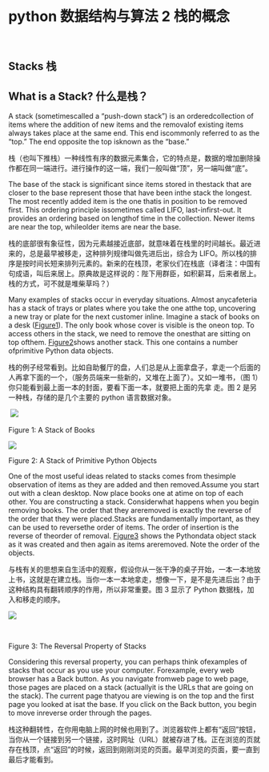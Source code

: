 # python 数据结构与算法 2 栈的概念

 <wbr>

## Stacks 栈

## What is a Stack? 什么是栈？

A <wbr>stack <wbr>(sometimescalled a “push-down stack”) is an orderedcollection of items where the addition of new items and the removalof existing items always takes place at the same end. This end iscommonly referred to as the “top.” The end opposite the top isknown as the “base.”

栈（也叫下推栈）一种线性有序的数据元素集合，它的特点是，数据的增加删除操作都在同一端进行。进行操作的这一端，我们一般叫做“顶”，另一端叫做“底”。

The base of the stack is significant since items stored in thestack that are closer to the base represent those that have been inthe stack the longest. The most recently added item is the one thatis in position to be removed first. This ordering principle issometimes called <wbr>LIFO, <wbr>last-infirst-out. It provides an ordering based on lengthof time in the collection. Newer items are near the top, whileolder items are near the base.

栈的底部很有象征性，因为元素越接近底部，就意味着在栈里的时间越长。最近进来的，总是最早被移走，这种排列规律叫做先进后出，综合为 LIFO。所以栈的排序是按时间长短来排列元素的。新来的在栈顶，老家伙们在栈底（译者注：中国有句成语，叫后来居上。原典故是这样说的：陛下用群臣，如积薪耳，后来者居上。栈的方式，可不就是堆柴草吗？）

Many examples of stacks occur in everyday situations. Almost anycafeteria has a stack of trays or plates where you take the one atthe top, uncovering a new tray or plate for the next customer inline. Imagine a stack of books on a desk ([Figure1](http://interactivepython.org/courselib/static/pythonds/BasicDS/stacks.html#fig-bookstack)). The only book whose cover is visible is the oneon top. To access others in the stack, we need to remove the onesthat are sitting on top ofthem. <wbr>[Figure2](http://interactivepython.org/courselib/static/pythonds/BasicDS/stacks.html#fig-objectstack)shows another stack. This one contains a number ofprimitive Python data objects.

栈的例子经常看到。比如自助餐厅的盘，人们总是从上面拿盘子，拿走一个后面的人再拿下面的一个，（服务员端来一些新的，又堆在上面了）。又如一堆书，（图 1）你只能看到最上面一本的封面，要看下面一本，就要把上面的先拿 <wbr>走。图 2 是另一种栈，存储的是几个主要的 python 语言数据对象。

 <wbr>![](img/a10ed103a1ebd065affdd647b79bdf2d.jpg)

Figure 1: A Stack of Books

![](img/9c198e877adc882f423d1344db0e6fc2.jpg)

Figure 2: A Stack of Primitive Python Objects

One of the most useful ideas related to stacks comes from thesimple observation of items as they are added and then removed.Assume you start out with a clean desktop. Now place books one at atime on top of each other. You are constructing a stack. Considerwhat happens when you begin removing books. The order that they areremoved is exactly the reverse of the order that they were placed.Stacks are fundamentally important, as they can be used to reversethe order of items. The order of insertion is the reverse of theorder of removal. <wbr>[Figure3](http://interactivepython.org/courselib/static/pythonds/BasicDS/stacks.html#fig-reversal) <wbr>shows the Pythondata object stack as it was created and then again as items areremoved. Note the order of the objects.

与栈有关的思想来自生活中的观察，假设你从一张干净的桌子开始，一本一本地放上书，这就是在建立栈。当你一本一本地拿走，想像一下，是不是先进后出？由于这种结构具有翻转顺序的作用，所以非常重要。图 3 显示了 Python 数据栈，加入和移走的顺序。

![](img/8b2d9ba2e0620644afda8f33f22e8866.jpg)

 <wbr>

Figure 3: The Reversal Property of Stacks

Considering this reversal property, you can perhaps think ofexamples of stacks that occur as you use your computer. Forexample, every web browser has a Back button. As you navigate fromweb page to web page, those pages are placed on a stack (actuallyit is the URLs that are going on the stack). The current page thatyou are viewing is on the top and the first page you looked at isat the base. If you click on the Back button, you begin to move inreverse order through the pages.

栈这种翻转性，在你用电脑上网的时候也用到了。浏览器软件上都有“返回”按钮，当你从一个链接到另一个链接，这时网址（URL）就被存进了栈。正在浏览的页就存在栈顶，点“返回”的时候，返回到刚刚浏览的页面。最早浏览的页面，要一直到最后才能看到。

 <wbr>

 <wbr>